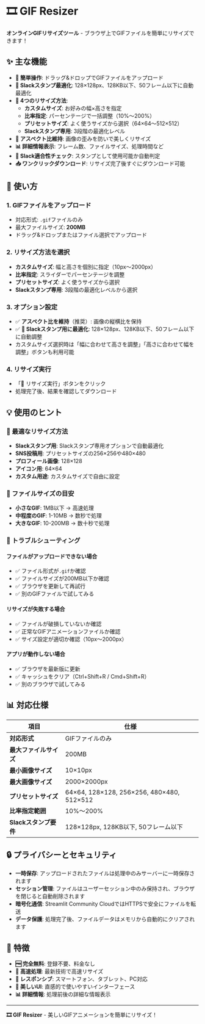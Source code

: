 # 🎞️ GIF Resizer

**オンラインGIFリサイズツール** - ブラウザ上でGIFファイルを簡単にリサイズできます！

## ✨ 主な機能

- **🎯 簡単操作**: ドラッグ&ドロップでGIFファイルをアップロード
- **🎯 Slackスタンプ最適化**: 128×128px、128KB以下、50フレーム以下に自動最適化
- **📏 4つのリサイズ方法**:
  - **カスタムサイズ**: お好みの幅×高さを指定
  - **比率指定**: パーセンテージで一括調整（10%〜200%）
  - **プリセットサイズ**: よく使うサイズから選択（64×64〜512×512）
  - **Slackスタンプ専用**: 3段階の最適化レベル
- **🔄 アスペクト比維持**: 画像の歪みを防いで美しくリサイズ
- **📊 詳細情報表示**: フレーム数、ファイルサイズ、処理時間など
- **🎯 Slack適合性チェック**: スタンプとして使用可能か自動判定
- **📥 ワンクリックダウンロード**: リサイズ完了後すぐにダウンロード可能

## 🚀 使い方

### 1. GIFファイルをアップロード
- 対応形式: `.gif`ファイルのみ
- 最大ファイルサイズ: **200MB**
- ドラッグ&ドロップまたはファイル選択でアップロード

### 2. リサイズ方法を選択
- **カスタムサイズ**: 幅と高さを個別に指定（10px〜2000px）
- **比率指定**: スライダーでパーセンテージを調整
- **プリセットサイズ**: よく使うサイズから選択
- **Slackスタンプ専用**: 3段階の最適化レベルから選択

### 3. オプション設定
- ✅ **アスペクト比を維持**（推奨）: 画像の縦横比を保持
- ✅ **🎯 Slackスタンプ用に最適化**: 128×128px、128KB以下、50フレーム以下に自動調整
- カスタムサイズ選択時は「幅に合わせて高さを調整」「高さに合わせて幅を調整」ボタンも利用可能

### 4. リサイズ実行
- 「🔄 リサイズ実行」ボタンをクリック
- 処理完了後、結果を確認してダウンロード

## 💡 使用のヒント

### 🎯 最適なリサイズ方法
- **Slackスタンプ用**: Slackスタンプ専用オプションで自動最適化
- **SNS投稿用**: プリセットサイズの256×256や480×480
- **プロフィール画像**: 128×128
- **アイコン用**: 64×64
- **カスタム用途**: カスタムサイズで自由に設定

### 📱 ファイルサイズの目安
- **小さなGIF**: 1MB以下 → 高速処理
- **中程度のGIF**: 1-10MB → 数秒で処理
- **大きなGIF**: 10-200MB → 数十秒で処理

### 🔧 トラブルシューティング

#### ファイルがアップロードできない場合
- ✅ ファイル形式が`.gif`か確認
- ✅ ファイルサイズが200MB以下か確認
- ✅ ブラウザを更新して再試行
- ✅ 別のGIFファイルで試してみる

#### リサイズが失敗する場合
- ✅ ファイルが破損していないか確認
- ✅ 正常なGIFアニメーションファイルか確認
- ✅ サイズ設定が適切か確認（10px〜2000px）

#### アプリが動作しない場合
- ✅ ブラウザを最新版に更新
- ✅ キャッシュをクリア（Ctrl+Shift+R / Cmd+Shift+R）
- ✅ 別のブラウザで試してみる

## 📊 対応仕様

| 項目 | 仕様 |
|------|------|
| **対応形式** | GIFファイルのみ |
| **最大ファイルサイズ** | 200MB |
| **最小画像サイズ** | 10×10px |
| **最大画像サイズ** | 2000×2000px |
| **プリセットサイズ** | 64×64, 128×128, 256×256, 480×480, 512×512 |
| **比率指定範囲** | 10%〜200% |
| **Slackスタンプ要件** | 128×128px, 128KB以下, 50フレーム以下 |

## 🔒 プライバシーとセキュリティ

- **一時保存**: アップロードされたファイルは処理中のみサーバーに一時保存されます
- **セッション管理**: ファイルはユーザーセッション中のみ保持され、ブラウザを閉じると自動削除されます
- **暗号化通信**: Streamlit Community CloudではHTTPSで安全にファイルを転送
- **データ保護**: 処理完了後、ファイルデータはメモリから自動的にクリアされます

## 🌟 特徴

- **🆓 完全無料**: 登録不要、料金なし
- **🚀 高速処理**: 最新技術で高速リサイズ
- **📱 レスポンシブ**: スマートフォン、タブレット、PC対応
- **🎨 美しいUI**: 直感的で使いやすいインターフェース
- **📊 詳細情報**: 処理前後の詳細な情報表示

---

**🎞️ GIF Resizer** - 美しいGIFアニメーションを簡単にリサイズ！ 